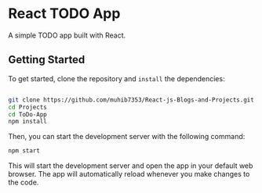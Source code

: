 # React TODO App

A simple TODO app built with React.

## Getting Started

To get started, clone the repository and `install` the dependencies:

```sh

git clone https://github.com/muhib7353/React-js-Blogs-and-Projects.git
cd Projects
cd ToDo-App
npm install
```

Then, you can start the development server with the following command:

```sh
npm start
```


This will start the development server and open the app in your default web browser. The app will automatically reload whenever you make changes to the code.



